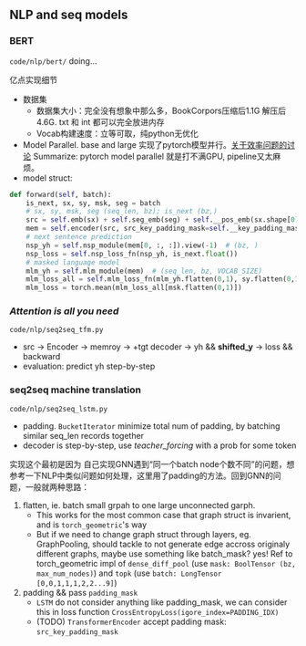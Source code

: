 ## NLP and seq models

### BERT

`code/nlp/bert/` doing...

亿点实现细节
- 数据集
    + 数据集大小：完全没有想象中那么多，BookCorpors压缩后1.1G 解压后4.6G. txt 和 int 都可以完全放进内存
    + Vocab构建速度：立等可取，纯python无优化
- Model Parallel. base and large 实现了pytorch模型并行。[关于效率问题的讨论](https://github.com/huggingface/transformers/issues/10151#issuecomment-778574713) Summarize: pytorch model parallel 就是打不满GPU, pipeline又太麻烦。
- model struct: 

```python
def forward(self, batch):
    is_next, sx, sy, msk, seg = batch
    # sx, sy, msk, seg (seq_len, bz); is_next (bz,)
    src = self.emb(sx) + self.seg_emb(seg) + self.__pos_emb(sx.shape[0])
    mem = self.encoder(src, src_key_padding_mask=self.__key_padding_mask(sx))
    # next sentence prediction
    nsp_yh = self.nsp_module(mem[0, :, :]).view(-1)  # (bz, )
    nsp_loss = self.nsp_loss_fn(nsp_yh, is_next.float())
    # masked language model
    mlm_yh = self.mlm_module(mem)  # (seq_len, bz, VOCAB_SIZE)
    mlm_loss_all = self.mlm_loss_fn(mlm_yh.flatten(0,1), sy.flatten(0,1))
    mlm_loss = torch.mean(mlm_loss_all[msk.flatten(0,1)])
```


### *Attention is all you need*  

`code/nlp/seq2seq_tfm.py` 

- src -> Encoder -> memroy -> +tgt decoder -> yh && **shifted_y** -> loss && backward
- evaluation: predict yh step-by-step

### seq2seq machine translation 

`code/nlp/seq2seq_lstm.py`

- padding. `BucketIterator` minimize total num of padding, by batching similar seq_len records together
- decoder is step-by-step, use *teacher_forcing* with a prob for some token

实现这个最初是因为 自己实现GNN遇到“同一个batch node个数不同”的问题，想参考一下NLP中类似问题如何处理，这里用了padding的方法。回到GNN的问题，一般就两种思路：
1. flatten, ie. batch small grpah to one large unconnected garph. 
    - This works for the most common case that graph struct is invarient, and is `torch_geometric`'s way
    - But if we need to change graph struct through layers, eg. GraphPooling, should tackle to not generate edge accross originaly different graphs, maybe use something like batch_mask? yes! Ref to torch_geometric impl of  `dense_diff_pool` (use `mask: BoolTensor (bz, max_num_nodes)`) and `topk` (use `batch: LongTensor [0,0,1,1,1,2,2...9]`)
2. padding && pass `padding_mask`
    - `LSTM` do not consider anything like padding_mask, we can consider this in loss function `CrossEntropyLoss(igore_index=PADDING_IDX)`
    - (TODO) `TransformerEncoder` accept padding mask: `src_key_padding_mask`

